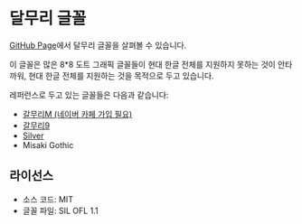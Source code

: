 # 달무리 글꼴

[GitHub Page](https://ranolp.github.io/dalmoori-font/)에서 달무리 글꼴을 살펴볼 수 있습니다.

이 글꼴은 많은 8*8 도트 그래픽 글꼴들이
현대 한글 전체를 지원하지 못하는 것이 안타까워,
현대 한글 전체를 지원하는 것을 목적으로 두고 있습니다.

레퍼런스로 두고 있는 글꼴들은 다음과 같습니다:

- [갈무리M (네이버 카페 가입 필요)](https://cafe.naver.com/hansicgu/174)
- [갈무리9](https://tbh.kr/galmuri)
- [Silver](https://poppyworks.itch.io/silver)
- Misaki Gothic

## 라이선스

- 소스 코드: MIT
- 글꼴 파일: SIL OFL 1.1
